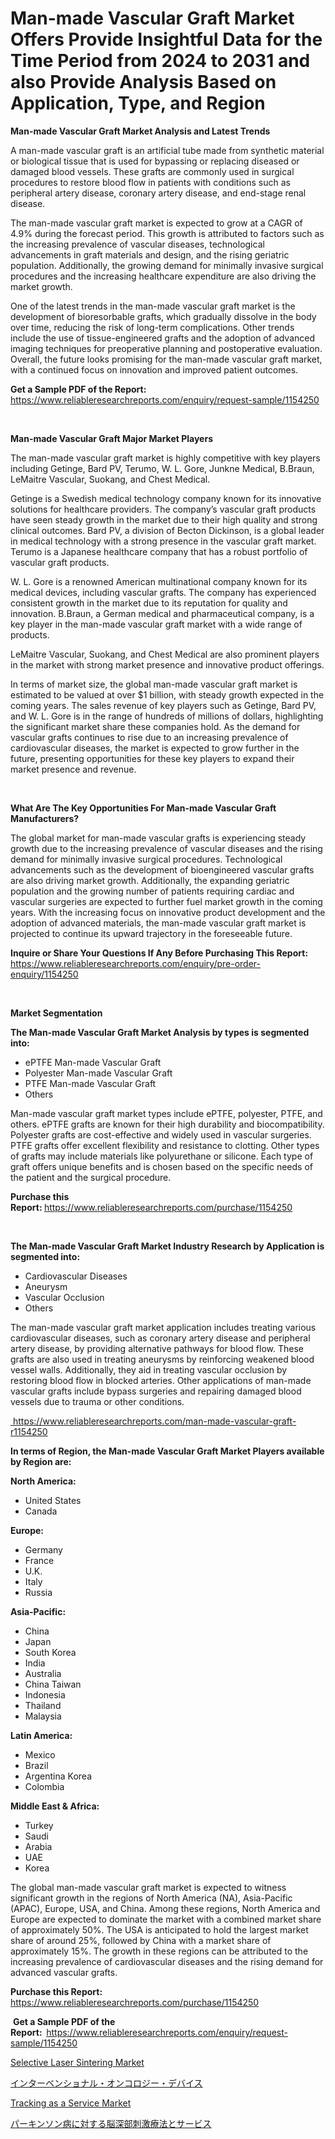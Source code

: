 <p><h1>Man-made Vascular Graft Market Offers Provide Insightful Data for the Time Period from 2024 to 2031 and also Provide Analysis Based on Application, Type, and Region</h1></p><p><strong>Man-made Vascular Graft Market Analysis and Latest Trends</strong></p>
<p><p>A man-made vascular graft is an artificial tube made from synthetic material or biological tissue that is used for bypassing or replacing diseased or damaged blood vessels. These grafts are commonly used in surgical procedures to restore blood flow in patients with conditions such as peripheral artery disease, coronary artery disease, and end-stage renal disease.</p><p>The man-made vascular graft market is expected to grow at a CAGR of 4.9% during the forecast period. This growth is attributed to factors such as the increasing prevalence of vascular diseases, technological advancements in graft materials and design, and the rising geriatric population. Additionally, the growing demand for minimally invasive surgical procedures and the increasing healthcare expenditure are also driving the market growth.</p><p>One of the latest trends in the man-made vascular graft market is the development of bioresorbable grafts, which gradually dissolve in the body over time, reducing the risk of long-term complications. Other trends include the use of tissue-engineered grafts and the adoption of advanced imaging techniques for preoperative planning and postoperative evaluation. Overall, the future looks promising for the man-made vascular graft market, with a continued focus on innovation and improved patient outcomes.</p></p>
<p><strong>Get a Sample PDF of the Report:&nbsp;</strong> <a href="https://www.reliableresearchreports.com/enquiry/request-sample/1154250">https://www.reliableresearchreports.com/enquiry/request-sample/1154250</a></p>
<p>&nbsp;</p>
<p><strong>Man-made Vascular Graft Major Market Players</strong></p>
<p><p>The man-made vascular graft market is highly competitive with key players including Getinge, Bard PV, Terumo, W. L. Gore, Junkne Medical, B.Braun, LeMaitre Vascular, Suokang, and Chest Medical.</p><p>Getinge is a Swedish medical technology company known for its innovative solutions for healthcare providers. The company’s vascular graft products have seen steady growth in the market due to their high quality and strong clinical outcomes. Bard PV, a division of Becton Dickinson, is a global leader in medical technology with a strong presence in the vascular graft market. Terumo is a Japanese healthcare company that has a robust portfolio of vascular graft products.</p><p>W. L. Gore is a renowned American multinational company known for its medical devices, including vascular grafts. The company has experienced consistent growth in the market due to its reputation for quality and innovation. B.Braun, a German medical and pharmaceutical company, is a key player in the man-made vascular graft market with a wide range of products.</p><p>LeMaitre Vascular, Suokang, and Chest Medical are also prominent players in the market with strong market presence and innovative product offerings.</p><p>In terms of market size, the global man-made vascular graft market is estimated to be valued at over $1 billion, with steady growth expected in the coming years. The sales revenue of key players such as Getinge, Bard PV, and W. L. Gore is in the range of hundreds of millions of dollars, highlighting the significant market share these companies hold. As the demand for vascular grafts continues to rise due to an increasing prevalence of cardiovascular diseases, the market is expected to grow further in the future, presenting opportunities for these key players to expand their market presence and revenue.</p></p>
<p>&nbsp;</p>
<p><strong>What Are The Key Opportunities For Man-made Vascular Graft Manufacturers?</strong></p>
<p><p>The global market for man-made vascular grafts is experiencing steady growth due to the increasing prevalence of vascular diseases and the rising demand for minimally invasive surgical procedures. Technological advancements such as the development of bioengineered vascular grafts are also driving market growth. Additionally, the expanding geriatric population and the growing number of patients requiring cardiac and vascular surgeries are expected to further fuel market growth in the coming years. With the increasing focus on innovative product development and the adoption of advanced materials, the man-made vascular graft market is projected to continue its upward trajectory in the foreseeable future.</p></p>
<p><strong>Inquire or Share Your Questions If Any Before Purchasing This Report:</strong> <a href="https://www.reliableresearchreports.com/enquiry/pre-order-enquiry/1154250">https://www.reliableresearchreports.com/enquiry/pre-order-enquiry/1154250</a></p>
<p>&nbsp;</p>
<p><strong>Market Segmentation</strong></p>
<p><strong>The Man-made Vascular Graft Market Analysis by types is segmented into:</strong></p>
<p><ul><li>ePTFE Man-made Vascular Graft</li><li>Polyester Man-made Vascular Graft</li><li>PTFE Man-made Vascular Graft</li><li>Others</li></ul></p>
<p><p>Man-made vascular graft market types include ePTFE, polyester, PTFE, and others. ePTFE grafts are known for their high durability and biocompatibility. Polyester grafts are cost-effective and widely used in vascular surgeries. PTFE grafts offer excellent flexibility and resistance to clotting. Other types of grafts may include materials like polyurethane or silicone. Each type of graft offers unique benefits and is chosen based on the specific needs of the patient and the surgical procedure.</p></p>
<p><strong>Purchase this Report:&nbsp;</strong><a href="https://www.reliableresearchreports.com/purchase/1154250">https://www.reliableresearchreports.com/purchase/1154250</a></p>
<p>&nbsp;</p>
<p><strong>The Man-made Vascular Graft Market Industry Research by Application is segmented into:</strong></p>
<p><ul><li>Cardiovascular Diseases</li><li>Aneurysm</li><li>Vascular Occlusion</li><li>Others</li></ul></p>
<p><p>The man-made vascular graft market application includes treating various cardiovascular diseases, such as coronary artery disease and peripheral artery disease, by providing alternative pathways for blood flow. These grafts are also used in treating aneurysms by reinforcing weakened blood vessel walls. Additionally, they aid in treating vascular occlusion by restoring blood flow in blocked arteries. Other applications of man-made vascular grafts include bypass surgeries and repairing damaged blood vessels due to trauma or other conditions.</p></p>
<p><a href="https://www.reliableresearchreports.com/man-made-vascular-graft-r1154250">&nbsp;https://www.reliableresearchreports.com/man-made-vascular-graft-r1154250</a></p>
<p><strong>In terms of Region, the Man-made Vascular Graft Market Players available by Region are:</strong></p>
<p>
    <p> <strong> North America: </strong>
        <ul>
            <li>United States</li>
            <li>Canada</li>
        </ul>
        </p> 
    <p> <strong> Europe: </strong>
        <ul>
            <li>Germany</li>
            <li>France</li>
            <li>U.K.</li>
            <li>Italy</li>
            <li>Russia</li>
        </ul>
        </p> 
    <p> <strong> Asia-Pacific: </strong>
        <ul>
            <li>China</li>
            <li>Japan</li>
            <li>South Korea</li>
            <li>India</li>
            <li>Australia</li>
            <li>China Taiwan</li>
            <li>Indonesia</li>
            <li>Thailand</li>
            <li>Malaysia</li>
        </ul>
        </p> 
    <p> <strong> Latin America: </strong>
        <ul>
            <li>Mexico</li>
            <li>Brazil</li>
            <li>Argentina Korea</li>
            <li>Colombia</li>
        </ul>
        </p> 
    <p> <strong> Middle East & Africa: </strong>
        <ul>
            <li>Turkey</li>
            <li>Saudi</li>
            <li>Arabia</li>
            <li>UAE</li>
            <li>Korea</li>
        </ul>
    </p>
    </p>
<p><p>The global man-made vascular graft market is expected to witness significant growth in the regions of North America (NA), Asia-Pacific (APAC), Europe, USA, and China. Among these regions, North America and Europe are expected to dominate the market with a combined market share of approximately 50%. The USA is anticipated to hold the largest market share of around 25%, followed by China with a market share of approximately 15%. The growth in these regions can be attributed to the increasing prevalence of cardiovascular diseases and the rising demand for advanced vascular grafts.</p></p>
<p><strong>Purchase this Report: </strong><a href="https://www.reliableresearchreports.com/purchase/1154250">https://www.reliableresearchreports.com/purchase/1154250</a></p>
<p>&nbsp;<strong>Get a Sample PDF of the Report:&nbsp;&nbsp;</strong><a href="https://www.reliableresearchreports.com/enquiry/request-sample/1154250">https://www.reliableresearchreports.com/enquiry/request-sample/1154250</a></p>
<p><strong></strong></p>
<p><p><a href="https://github.com/fauzi1101fauzi/Market-Research-Report-List-1/blob/main/selective-laser-sintering-market.md">Selective Laser Sintering Market</a></p><p><a href="https://github.com/LenoraKris2023/Market-Research-Report-List-1/blob/main/9570345179276.md">インターベンショナル・オンコロジー・デバイス</a></p><p><a href="https://github.com/PeterParrish5/Market-Research-Report-List-5/blob/main/tracking-as-a-service-market.md">Tracking as a Service Market</a></p><p><a href="https://github.com/JoanaNitzsche/Market-Research-Report-List-1/blob/main/5304005179277.md">パーキンソン病に対する脳深部刺激療法とサービス</a></p></p>